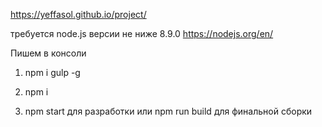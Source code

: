 https://yeffasol.github.io/project/

требуется node.js версии не ниже 8.9.0 https://nodejs.org/en/

Пишем в консоли 

1. npm i gulp -g

2. npm i

3. npm start для разработки или npm run build для финальной сборки

